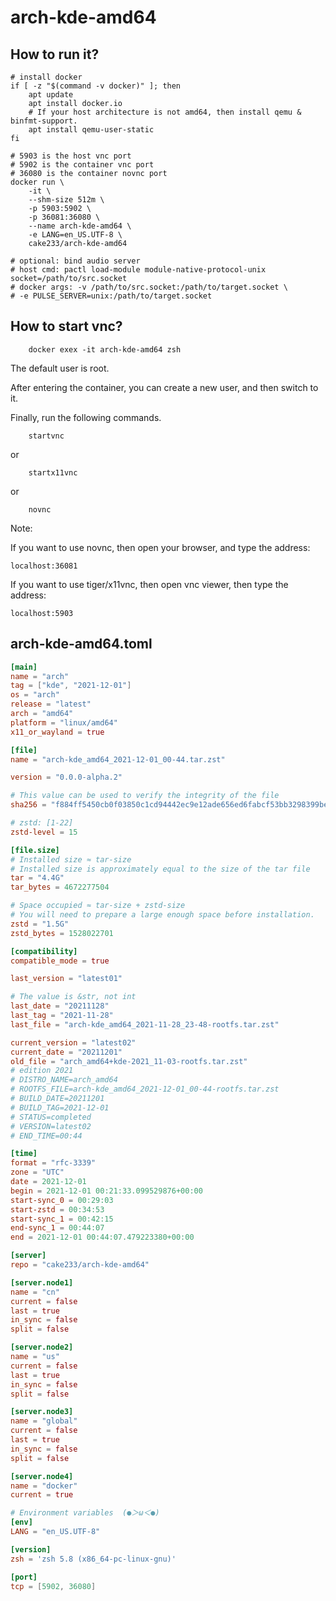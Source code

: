 # arch-kde-amd64

## How to run it?

```shell
# install docker
if [ -z "$(command -v docker)" ]; then
    apt update
    apt install docker.io
    # If your host architecture is not amd64, then install qemu & binfmt-support.
    apt install qemu-user-static
fi

# 5903 is the host vnc port
# 5902 is the container vnc port
# 36080 is the container novnc port
docker run \
    -it \
    --shm-size 512m \
    -p 5903:5902 \
    -p 36081:36080 \
    --name arch-kde-amd64 \
    -e LANG=en_US.UTF-8 \
    cake233/arch-kde-amd64

# optional: bind audio server
# host cmd: pactl load-module module-native-protocol-unix socket=/path/to/src.socket
# docker args: -v /path/to/src.socket:/path/to/target.socket \
# -e PULSE_SERVER=unix:/path/to/target.socket

```

## How to start vnc?

```shell
    docker exex -it arch-kde-amd64 zsh
```

The default user is root.

After entering the container, you can create a new user, and then switch to it.

Finally, run the following commands.

```shell
    startvnc
```

or

```shell
    startx11vnc
```

or

```shell
    novnc
```

Note:

If you want to use novnc, then open your browser, and type the address:

```
localhost:36081
```

If you want to use tiger/x11vnc, then open vnc viewer, then type the address:

```
localhost:5903
```

## arch-kde-amd64.toml

```toml
[main]
name = "arch"
tag = ["kde", "2021-12-01"]
os = "arch"
release = "latest"
arch = "amd64"
platform = "linux/amd64"
x11_or_wayland = true

[file]
name = "arch-kde_amd64_2021-12-01_00-44.tar.zst"

version = "0.0.0-alpha.2"

# This value can be used to verify the integrity of the file
sha256 = "f884ff5450cb0f03850c1cd94442ec9e12ade656ed6fabcf53bb3298399bef07"

# zstd: [1-22]
zstd-level = 15

[file.size]
# Installed size ≈ tar-size
# Installed size is approximately equal to the size of the tar file
tar = "4.4G"
tar_bytes = 4672277504

# Space occupied ≈ tar-size + zstd-size
# You will need to prepare a large enough space before installation.
zstd = "1.5G"
zstd_bytes = 1528022701

[compatibility]
compatible_mode = true

last_version = "latest01"

# The value is &str, not int
last_date = "20211128"
last_tag = "2021-11-28"
last_file = "arch-kde_amd64_2021-11-28_23-48-rootfs.tar.zst"

current_version = "latest02"
current_date = "20211201"
old_file = "arch_amd64+kde-2021_11-03-rootfs.tar.zst"
# edition 2021
# DISTRO_NAME=arch_amd64
# ROOTFS_FILE=arch-kde_amd64_2021-12-01_00-44-rootfs.tar.zst
# BUILD_DATE=20211201
# BUILD_TAG=2021-12-01
# STATUS=completed
# VERSION=latest02
# END_TIME=00:44

[time]
format = "rfc-3339"
zone = "UTC"
date = 2021-12-01
begin = 2021-12-01 00:21:33.099529876+00:00
start-sync_0 = 00:29:03
start-zstd = 00:34:53
start-sync_1 = 00:42:15
end-sync_1 = 00:44:07
end = 2021-12-01 00:44:07.479223380+00:00

[server]
repo = "cake233/arch-kde-amd64"

[server.node1]
name = "cn"
current = false
last = true
in_sync = false
split = false

[server.node2]
name = "us"
current = false
last = true
in_sync = false
split = false

[server.node3]
name = "global"
current = false
last = true
in_sync = false
split = false

[server.node4]
name = "docker"
current = true

# Environment variables  (●＞ω＜●)
[env]
LANG = "en_US.UTF-8"

[version]
zsh = 'zsh 5.8 (x86_64-pc-linux-gnu)'

[port]
tcp = [5902, 36080]
```
